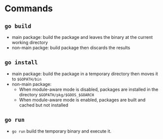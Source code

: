# Commands

## `go build`

- main package: build the package and leaves the binary at the current working directory
- non-main packge: build package then discards the results

## `go install`

- main package: build the package in a temporary directory then moves it to `$GOPATH/bin`
- non-main package: 
  - When module-aware mode is disabled, packages are installed in the directory `$GOPATH/pkg/$GOOS_$GOARCH`
  - When module-aware mode is enabled, packages are built and cached but not installed

## `go run`

- `go run` build the temporary binary and execute it.
